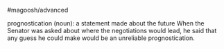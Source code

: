 #magoosh/advanced

prognostication (noun): a statement made about the future 
When the Senator was asked about where the negotiations would lead, he said that any guess he could 
make would be an unreliable prognostication. 
